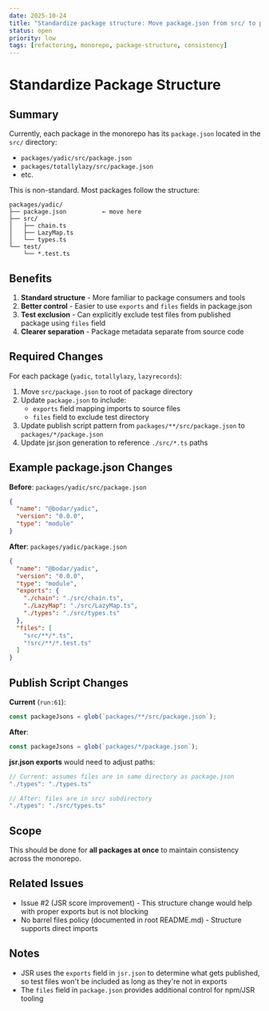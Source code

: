 ```yaml
---
date: 2025-10-24
title: "Standardize package structure: Move package.json from src/ to package root"
status: open
priority: low
tags: [refactoring, monorepo, package-structure, consistency]
---
```


# Standardize Package Structure

## Summary

Currently, each package in the monorepo has its `package.json` located in the `src/` directory:
- `packages/yadic/src/package.json`
- `packages/totallylazy/src/package.json`
- etc.

This is non-standard. Most packages follow the structure:
```
packages/yadic/
├── package.json          ← move here
├── src/
│   ├── chain.ts
│   ├── LazyMap.ts
│   └── types.ts
└── test/
    └── *.test.ts
```

## Benefits

1. **Standard structure** - More familiar to package consumers and tools
2. **Better control** - Easier to use `exports` and `files` fields in package.json
3. **Test exclusion** - Can explicitly exclude test files from published package using `files` field
4. **Clearer separation** - Package metadata separate from source code

## Required Changes

For each package (`yadic`, `totallylazy`, `lazyrecords`):

1. Move `src/package.json` to root of package directory
2. Update `package.json` to include:
   - `exports` field mapping imports to source files
   - `files` field to exclude test directory
3. Update publish script pattern from `packages/**/src/package.json` to `packages/*/package.json`
4. Update jsr.json generation to reference `./src/*.ts` paths

## Example package.json Changes

**Before**: `packages/yadic/src/package.json`
```json
{
  "name": "@bodar/yadic",
  "version": "0.0.0",
  "type": "module"
}
```

**After**: `packages/yadic/package.json`
```json
{
  "name": "@bodar/yadic",
  "version": "0.0.0",
  "type": "module",
  "exports": {
    "./chain": "./src/chain.ts",
    "./LazyMap": "./src/LazyMap.ts",
    "./types": "./src/types.ts"
  },
  "files": [
    "src/**/*.ts",
    "!src/**/*.test.ts"
  ]
}
```

## Publish Script Changes

**Current** (`run:61`):
```typescript
const packageJsons = glob(`packages/**/src/package.json`);
```

**After**:
```typescript
const packageJsons = glob(`packages/*/package.json`);
```

**jsr.json exports** would need to adjust paths:
```typescript
// Current: assumes files are in same directory as package.json
"./types": "./types.ts"

// After: files are in src/ subdirectory
"./types": "./src/types.ts"
```

## Scope

This should be done for **all packages at once** to maintain consistency across the monorepo.

## Related Issues

- Issue #2 (JSR score improvement) - This structure change would help with proper exports but is not blocking
- No barrel files policy (documented in root README.md) - Structure supports direct imports

## Notes

- JSR uses the `exports` field in `jsr.json` to determine what gets published, so test files won't be included as long as they're not in exports
- The `files` field in `package.json` provides additional control for npm/JSR tooling
